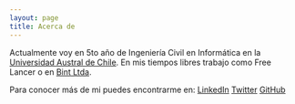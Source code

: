 ```yaml
---
layout: page
title: Acerca de
---
```


Actualmente voy en 5to año de Ingeniería Civil en Informática en la [Universidad Austral de Chile](http://www.uach.cl). En mis tiempos libres trabajo como Free Lancer o en [Bint Ltda](http://www.bint.cl).

Para conocer más de mi puedes encontrarme en:
[LinkedIn](http://cl.linkedin.com/in/dalanth)
[Twitter](https://twitter.com/Dalanth1)
[GitHub](https://github.com/Dalanth)